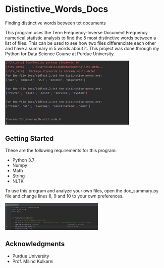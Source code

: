 # Distinctive_Words_Docs

Finding distinctive words between txt documents

This program uses the Term Frequency-Inverse Document Frequency numerical statistic analysis to find the 5 most distinctive words between a list of files. This can be used to see how two files differenciate each other and have a summary in 5 words about it. This project was done through my Python for Data Science Course at Purdue University.

<img src='images/distinct_results.PNG' width=400>

Getting Started
-
These are the following requirements for this program:
- Python 3.7
- Numpy
- Math
- String
- NLTK

To use this program and analyze your own files, open the doc_summary.py file and change lines 8, 9 and 10 to your own preferences.

<img src='images/lines_change.PNG' width=300>

Acknowledgments
-
- Purdue University
- Prof. Milind Kulkarni
